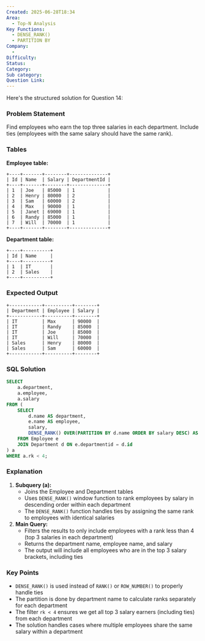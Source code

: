 ```yaml
---
Created: 2025-06-28T18:34
Area:
  - Top-N Analysis
Key Functions:
  - DENSE_RANK()
  - PARTITION BY
Company:
  -
Difficulty:
Status:
Category:
Sub category:
Question Link:
---
```

Here's the structured solution for Question 14:

### Problem Statement

Find employees who earn the top three salaries in each department. Include ties (employees with the same salary should have the same rank).

### Tables

**Employee table:**

```Plain
+----+-------+--------+--------------+
| Id | Name  | Salary | DepartmentId |
+----+-------+--------+--------------+
| 1  | Joe   | 85000  | 1            |
| 2  | Henry | 80000  | 2            |
| 3  | Sam   | 60000  | 2            |
| 4  | Max   | 90000  | 1            |
| 5  | Janet | 69000  | 1            |
| 6  | Randy | 85000  | 1            |
| 7  | Will  | 70000  | 1            |
+----+-------+--------+--------------+
```

**Department table:**

```Plain
+----+----------+
| Id | Name     |
+----+----------+
| 1  | IT       |
| 2  | Sales    |
+----+----------+
```

### Expected Output

```Plain
+------------+----------+--------+
| Department | Employee | Salary |
+------------+----------+--------+
| IT         | Max      | 90000  |
| IT         | Randy    | 85000  |
| IT         | Joe      | 85000  |
| IT         | Will     | 70000  |
| Sales      | Henry    | 80000  |
| Sales      | Sam      | 60000  |
+------------+----------+--------+
```

### SQL Solution

```SQL
SELECT
    a.department,
    a.employee,
    a.salary
FROM (
    SELECT
        d.name AS department,
        e.name AS employee,
        salary,
        DENSE_RANK() OVER(PARTITION BY d.name ORDER BY salary DESC) AS rk
    FROM Employee e
    JOIN Department d ON e.departmentid = d.id
) a
WHERE a.rk < 4;
```

### Explanation

1. **Subquery (a):**
    - Joins the Employee and Department tables
    - Uses `DENSE_RANK()` window function to rank employees by salary in descending order within each department
    - The `DENSE_RANK()` function handles ties by assigning the same rank to employees with identical salaries
2. **Main Query:**
    - Filters the results to only include employees with a rank less than 4 (top 3 salaries in each department)
    - Returns the department name, employee name, and salary
    - The output will include all employees who are in the top 3 salary brackets, including ties

### Key Points

- `DENSE_RANK()` is used instead of `RANK()` or `ROW_NUMBER()` to properly handle ties
- The partition is done by department name to calculate ranks separately for each department
- The filter `rk < 4` ensures we get all top 3 salary earners (including ties) from each department
- The solution handles cases where multiple employees share the same salary within a department
